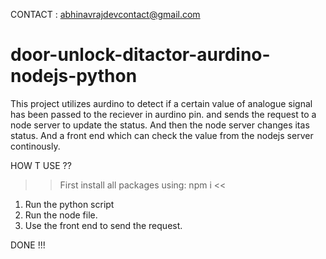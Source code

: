 CONTACT : abhinavrajdevcontact@gmail.com

# door-unlock-ditactor-aurdino-nodejs-python
This project utilizes aurdino to detect if a certain value of analogue signal has been passed to the reciever in aurdino pin. and sends the request to a node server to update the status. And then the node server changes itas status. And a front end which can check the value from the nodejs server continously. 

HOW T USE ??

>> First install all packages using: npm i <<

1. Run the python script
2. Run the node file.
3. Use the front end to send the request.

DONE !!!
